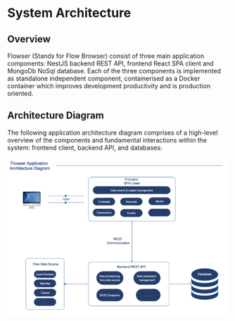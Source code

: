 # System Architecture

## Overview

Flowser (Stands for Flow Browser) consist of three main application components: NestJS backend REST API,  frontend React SPA client and MongoDb NoSql database. Each of the three components is implemented as standalone independent component, containerised as a Docker container which improves development productivity and is production oriented. 


## Architecture Diagram
The following application architecture diagram comprises of a high-level overview of the components and fundamental interactions within the system: frontend client, backend API, and databases:

![Application Architecture Diagram](assets/application-architecture-diagram.png)
